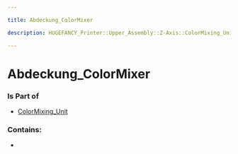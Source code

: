 ```yaml
---

title: Abdeckung_ColorMixer

description: HUGEFANCY_Printer::Upper_Assembly::Z-Axis::ColorMixing_Unit::Abdeckung_ColorMixer

---
```

# Abdeckung_ColorMixer
<script>
    var geoarray = '{"Abdeckung_ColorMixer": {}}';
</script>
<script>
    var basepath = '/assets/HUGEFANCY_Printer/Upper_Assembly/Z-Axis/ColorMixing_Unit/';
</script>
<link rel="stylesheet" href="/css/container.css">

<div id="container"></div>

<!-- these are the required scripts for the three.js scene -->
<script src="/lib/three.min.js"></script>
<script src="/lib/OrbitControls.js"></script>
<script src="/lib/RectAreaLightUniformsLib.js"></script>
<!-- this is your app's lib file -->
<script src="/lib/triceratops_app.js"></script>
### Is Part of
- [ColorMixing_Unit](../ColorMixing_Unit)  

### Contains:
- [](./Abdeckung_ColorMixer/)

